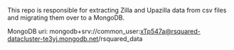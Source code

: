 This repo is responsible for extracting Zilla and Upazilla data from csv files and migrating them over to a MongoDB.

MongoDB uri: mongodb+srv://common_user:xTp547a@rsquared-datacluster-te3yj.mongodb.net/rsquared_data
